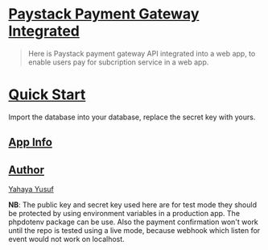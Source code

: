 # [Paystack Payment Gateway Integrated](hhttps://github.com/omoluabidotcom/paystack-subscription-payment-gateway)

> Here is Paystack payment gateway API 
> integrated into a web app, to enable
> users pay for subcription service in a web app.

# [Quick Start](hhttps://github.com/omoluabidotcom/paystack-subscription-payment-gateway) 

Import the database into your database, 
replace the secret key with yours. 

## [App Info](hhttps://github.com/omoluabidotcom/paystack-subscription-payment-gateway) 

## [Author](https://github.com/omoluabidotcom) 

[Yahaya Yusuf](https://github.com/omoluabidotcom)

**NB**: The public key and secret key used here are for test mode
they should be protected by using environment variables in a 
production app. The phpdotenv package can be use. Also the payment
confirmation won't work until the repo is tested using a live mode, 
because webhook which listen for event would not work on localhost.